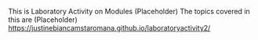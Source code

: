 This is Laboratory Activity on Modules (Placeholder)
The topics covered in this are (Placeholder)
https://justinebiancamstaromana.github.io/laboratoryactivity2/
